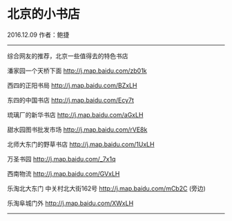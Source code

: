 # 北京的小书店

2016.12.09  作者：鲍捷

***

综合网友的推荐，北京一些值得去的特色书店

潘家园一个天桥下面 <http://j.map.baidu.com/zb01k>

西四的正阳书局 <http://j.map.baidu.com/BZxLH>

东四的中国书店 <http://j.map.baidu.com/Ecy7t>

琉璃厂的新华书店 <http://j.map.baidu.com/aGxLH>

甜水园图书批发市场 <http://j.map.baidu.com/rVE8k>

北师大东门的野草书店  <http://j.map.baidu.com/1UxLH>

万圣书园 <http://j.map.baidu.com/_7x1q>

西南物流 <http://j.map.baidu.com/GVxLH>

乐淘北大东门 中关村北大街162号 <http://j.map.baidu.com/mCb2C> (旁边)

乐淘阜城门外 <http://j.map.baidu.com/XWxLH>

***

